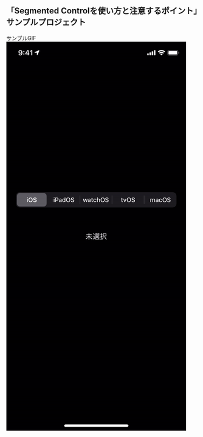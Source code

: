 ## 「Segmented Controlを使い方と注意するポイント」サンプルプロジェクト

サンプルGIF
![sample-gif](https://raw.githubusercontent.com/rea-sna/SegmentedControl_Sample/main/sample.gif)

